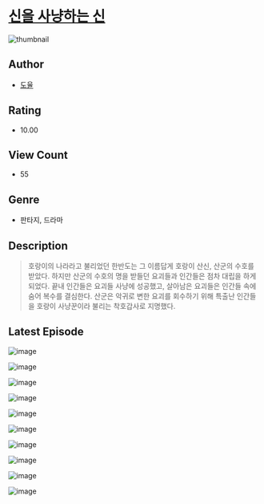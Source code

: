 # [신을 사냥하는 신](https://comic.naver.com/challenge/list?titleId=810724)
![thumbnail](https://image-comic.pstatic.net/user_contents_data/challenge_comic/2023/05/24/307301/upload_3833238625231135799_480x623.jpeg)

## Author
- [도율](https://comic.naver.com/artistTitle?id=307301)

## Rating
- 10.00

## View Count
- 55

## Genre
- 판타지, 드라마

## Description
> 호랑이의 나라라고 불리었던 한반도는 그 이름답게 호랑이 산신, 산군의 수호를 받았다. 하지만 산군의 수호의 명을 받들던 요괴들과 인간들은 점차 대립을 하게 되었다. 끝내 인간들은 요괴들 사냥에 성공했고, 살아남은 요괴들은 인간들 속에 숨어 복수를 결심한다. 산군은 악귀로 변한 요괴를 회수하기 위해 특출난 인간들을 호랑이 사냥꾼이라 불리는 착호갑사로 지명했다.


## Latest Episode
![image](https://image-comic.pstatic.net/user_contents_data/challenge_comic/2023/05/25/307301/upload_3689067550219002928.jpeg)

![image](https://image-comic.pstatic.net/user_contents_data/challenge_comic/2023/05/25/307301/upload_7305174175150519140.jpeg)

![image](https://image-comic.pstatic.net/user_contents_data/challenge_comic/2023/05/25/307301/upload_7221070533665764961.jpeg)

![image](https://image-comic.pstatic.net/user_contents_data/challenge_comic/2023/05/25/307301/upload_4134698303796569700.jpeg)

![image](https://image-comic.pstatic.net/user_contents_data/challenge_comic/2023/05/25/307301/upload_3763097453388314425.jpeg)

![image](https://image-comic.pstatic.net/user_contents_data/challenge_comic/2023/05/25/307301/upload_3618138055060710712.jpeg)

![image](https://image-comic.pstatic.net/user_contents_data/challenge_comic/2023/05/25/307301/upload_3978194019726668897.jpeg)

![image](https://image-comic.pstatic.net/user_contents_data/challenge_comic/2023/05/25/307301/upload_3618141353615319859.jpeg)

![image](https://image-comic.pstatic.net/user_contents_data/challenge_comic/2023/05/25/307301/upload_7221630193560205409.jpeg)

![image](https://image-comic.pstatic.net/user_contents_data/challenge_comic/2023/05/25/307301/upload_3546925775850006118.jpeg)

